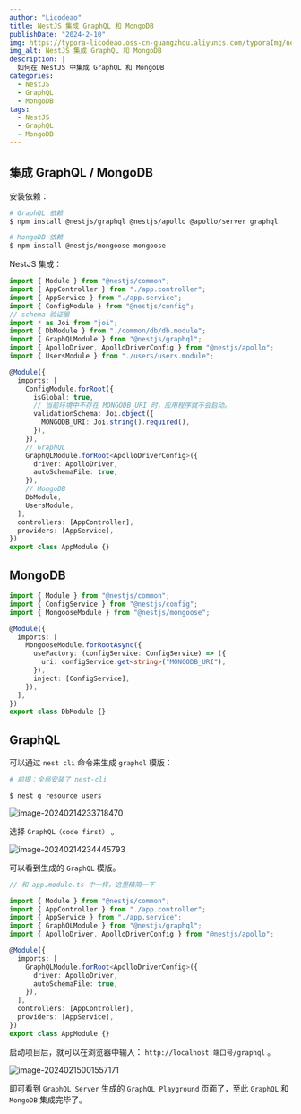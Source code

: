 ```yaml
---
author: "Licodeao"
title: NestJS 集成 GraphQL 和 MongoDB
publishDate: "2024-2-10"
img: https://typora-licodeao.oss-cn-guangzhou.aliyuncs.com/typoraImg/nestjs-graphql-mongodb.webp
img_alt: NestJS 集成 GraphQL 和 MongoDB
description: |
  如何在 NestJS 中集成 GraphQL 和 MongoDB
categories:
  - NestJS
  - GraphQL
  - MongoDB
tags:
  - NestJS
  - GraphQL
  - MongoDB
---
```


## 集成 GraphQL / MongoDB

安装依赖：

```bash
# GraphQL 依赖
$ npm install @nestjs/graphql @nestjs/apollo @apollo/server graphql

# MongoDB 依赖
$ npm install @nestjs/mongoose mongoose
```

NestJS 集成：

```typescript title="app.module.ts"
import { Module } from "@nestjs/common";
import { AppController } from "./app.controller";
import { AppService } from "./app.service";
import { ConfigModule } from "@nestjs/config";
// schema 验证器
import * as Joi from "joi";
import { DbModule } from "./common/db/db.module";
import { GraphQLModule } from "@nestjs/graphql";
import { ApolloDriver, ApolloDriverConfig } from "@nestjs/apollo";
import { UsersModule } from "./users/users.module";

@Module({
  imports: [
    ConfigModule.forRoot({
      isGlobal: true,
      // 当前环境中不存在 MONGODB_URI 时，应用程序就不会启动。
      validationSchema: Joi.object({
        MONGODB_URI: Joi.string().required(),
      }),
    }),
    // GraphQL
    GraphQLModule.forRoot<ApolloDriverConfig>({
      driver: ApolloDriver,
      autoSchemaFile: true,
    }),
    // MongoDB
    DbModule,
    UsersModule,
  ],
  controllers: [AppController],
  providers: [AppService],
})
export class AppModule {}
```

## MongoDB

```typescript title="src/common/db/db.module.ts"
import { Module } from "@nestjs/common";
import { ConfigService } from "@nestjs/config";
import { MongooseModule } from "@nestjs/mongoose";

@Module({
  imports: [
    MongooseModule.forRootAsync({
      useFactory: (configService: ConfigService) => ({
        uri: configService.get<string>("MONGODB_URI"),
      }),
      inject: [ConfigService],
    }),
  ],
})
export class DbModule {}
```

## GraphQL

可以通过 `nest cli` 命令来生成 `graphql` 模版：

```bash
# 前提：全局安装了 nest-cli

$ nest g resource users
```

![image-20240214233718470](https://typora-licodeao.oss-cn-guangzhou.aliyuncs.com/typoraImg/image-20240214233718470.png)

选择 `GraphQL（code first）` 。

![image-20240214234445793](https://typora-licodeao.oss-cn-guangzhou.aliyuncs.com/typoraImg/image-20240214234445793.png)

可以看到生成的 `GraphQL` 模版。

```typescript
// 和 app.module.ts 中一样，这里精简一下

import { Module } from "@nestjs/common";
import { AppController } from "./app.controller";
import { AppService } from "./app.service";
import { GraphQLModule } from "@nestjs/graphql";
import { ApolloDriver, ApolloDriverConfig } from "@nestjs/apollo";

@Module({
  imports: [
    GraphQLModule.forRoot<ApolloDriverConfig>({
      driver: ApolloDriver,
      autoSchemaFile: true,
    }),
  ],
  controllers: [AppController],
  providers: [AppService],
})
export class AppModule {}
```

启动项目后，就可以在浏览器中输入： `http://localhost:端口号/graphql` 。

![image-20240215001557171](https://typora-licodeao.oss-cn-guangzhou.aliyuncs.com/typoraImg/image-20240215001557171.png)

即可看到 `GraphQL Server` 生成的 `GraphQL Playground` 页面了，至此 `GraphQL` 和 `MongoDB` 集成完毕了。
